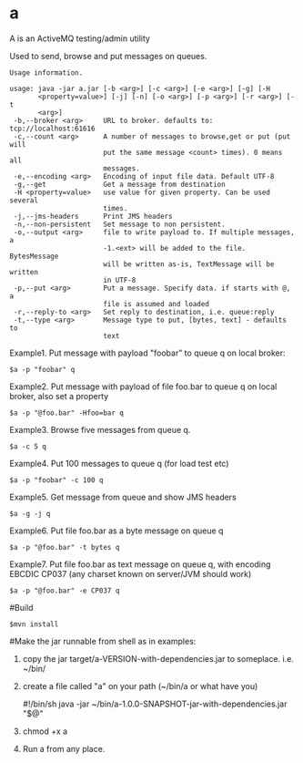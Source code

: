a
=

A is an ActiveMQ testing/admin utility

Used to send, browse and put messages on queues.

```
Usage information.

usage: java -jar a.jar [-b <arg>] [-c <arg>] [-e <arg>] [-g] [-H
       <property=value>] [-j] [-n] [-o <arg>] [-p <arg>] [-r <arg>] [-t
       <arg>]
 -b,--broker <arg>     URL to broker. defaults to: tcp://localhost:61616
 -c,--count <arg>      A number of messages to browse,get or put (put will
                       put the same message <count> times). 0 means all
                       messages.
 -e,--encoding <arg>   Encoding of input file data. Default UTF-8
 -g,--get              Get a message from destination
 -H <property=value>   use value for given property. Can be used several
                       times.
 -j,--jms-headers      Print JMS headers
 -n,--non-persistent   Set message to non persistent.
 -o,--output <arg>     file to write payload to. If multiple messages, a
                       -1.<ext> will be added to the file. BytesMessage
                       will be written as-is, TextMessage will be written
                       in UTF-8
 -p,--put <arg>        Put a message. Specify data. if starts with @, a
                       file is assumed and loaded
 -r,--reply-to <arg>   Set reply to destination, i.e. queue:reply
 -t,--type <arg>       Message type to put, [bytes, text] - defaults to
                       text
```

Example1. Put message with payload "foobar" to queue q on local broker:
    
    $a -p "foobar" q

Example2. Put message with payload of file foo.bar to queue q on local broker, also set a property
    
    $a -p "@foo.bar" -Hfoo=bar q

Example3. Browse five messages from queue q.
 
    $a -c 5 q

Example4. Put 100 messages to queue q (for load test etc)

    $a -p "foobar" -c 100 q

Example5. Get message from queue and show JMS headers
    
    $a -g -j q

Example6. Put file foo.bar as a byte message on queue q
    
    $a -p "@foo.bar" -t bytes q

Example7. Put file foo.bar as text message on queue q, with encoding EBCDIC CP037 (any charset known on server/JVM should work)
    
    $a -p "@foo.bar" -e CP037 q

#Build

    $mvn install

#Make the jar runnable from shell as in examples:
1. copy the jar target/a-VERSION-with-dependencies.jar to someplace. i.e. ~/bin/
2. create a file called "a" on your path (~/bin/a or what have you)
  
    #!/bin/sh
    java -jar ~/bin/a-1.0.0-SNAPSHOT-jar-with-dependencies.jar "$@"

3. chmod +x a
4. Run a from any place.
